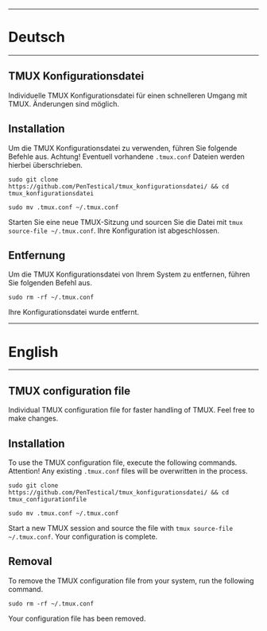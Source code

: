 --------------------------------------------------------------------------------------------------------
# Deutsch
--------------------------------------------------------------------------------------------------------
## TMUX Konfigurationsdatei

Individuelle TMUX Konfigurationsdatei für einen schnelleren Umgang mit TMUX. Änderungen sind möglich.

## Installation
Um die TMUX Konfigurationsdatei zu verwenden, führen Sie folgende Befehle aus. Achtung! Eventuell vorhandene ```.tmux.conf``` Dateien werden hierbei überschrieben.

```sudo git clone https://github.com/PenTestical/tmux_konfigurationsdatei/ && cd tmux_konfigurationsdatei``` 

```sudo mv .tmux.conf ~/.tmux.conf``` 

Starten Sie eine neue TMUX-Sitzung und sourcen Sie die Datei mit ```tmux source-file ~/.tmux.conf```. Ihre Konfiguration ist abgeschlossen.

## Entfernung
Um die TMUX Konfigurationsdatei von Ihrem System zu entfernen, führen Sie folgenden Befehl aus.

```sudo rm -rf ~/.tmux.conf``` 

Ihre Konfigurationsdatei wurde entfernt.

--------------------------------------------------------------------------------------------------------
# English
--------------------------------------------------------------------------------------------------------
## TMUX configuration file

Individual TMUX configuration file for faster handling of TMUX. Feel free to make changes.

## Installation
To use the TMUX configuration file, execute the following commands. Attention! Any existing ``.tmux.conf`` files will be overwritten in the process.

```sudo git clone https://github.com/PenTestical/tmux_konfigurationsdatei/ && cd tmux_configurationfile``` 

```sudo mv .tmux.conf ~/.tmux.conf``` 

Start a new TMUX session and source the file with ```tmux source-file ~/.tmux.conf```. Your configuration is complete.

## Removal
To remove the TMUX configuration file from your system, run the following command.

```sudo rm -rf ~/.tmux.conf```

Your configuration file has been removed.
